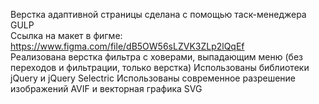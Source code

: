 Верстка адаптивной страницы сделана с помощью таcк-менеджера GULP <br>
Ссылка на макет в фигме: https://www.figma.com/file/dB5OW56sLZVK3ZLp2lQqEf  <br>
Реализована верстка фильтра с ховерами, выпадающим меню (без переходов и фильтрации, только верстка)
Использованы библиотеки jQuery и jQuery Selectric
Использованы современное разрешение изображений AVIF и векторная графика SVG
